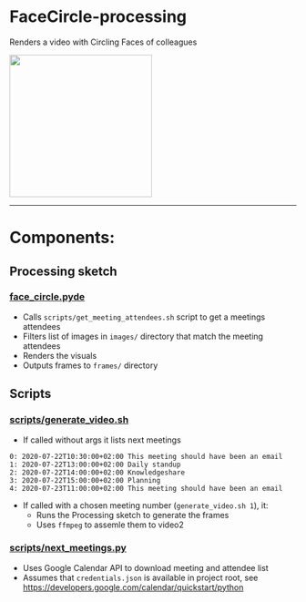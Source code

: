 # FaceCircle-processing
Renders a video with Circling Faces of colleagues

<img src="example.gif" width="250"/>

<hr>

# Components:

## Processing sketch
### [face_circle.pyde](face_circle.pyde)
- Calls `scripts/get_meeting_attendees.sh` script to get a meetings attendees
- Filters list of images in `images/` directory that match the meeting attendees
- Renders the visuals
- Outputs frames to `frames/` directory

## Scripts
### [scripts/generate_video.sh](scripts/generate_video.sh)
- If called without args it lists next meetings
```
0: 2020-07-22T10:30:00+02:00 This meeting should have been an email
1: 2020-07-22T13:00:00+02:00 Daily standup
2: 2020-07-22T14:00:00+02:00 Knowledgeshare
3: 2020-07-22T15:00:00+02:00 Planning
4: 2020-07-23T11:00:00+02:00 This meeting should have been an email
```
- If called with a chosen meeting number (`generate_video.sh 1`), it:
  - Runs the Processing sketch to generate the frames
  - Uses `ffmpeg` to assemle them to video2
  
### [scripts/next_meetings.py](scripts/next_meetings.py)
- Uses Google Calendar API to download meeting and attendee list
- Assumes that `credentials.json` is available in project root, see https://developers.google.com/calendar/quickstart/python
